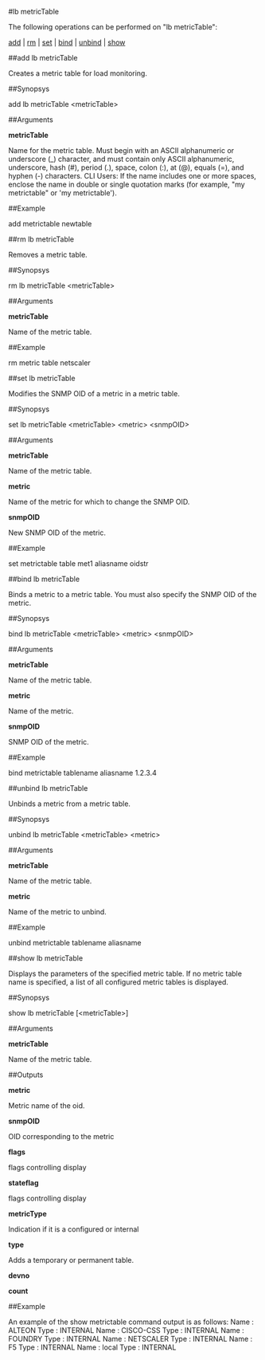 #lb metricTable

The following operations can be performed on "lb metricTable":


[add](#add-lb-metrictable) | [rm](#rm-lb-metrictable) | [set](#set-lb-metrictable) | [bind](#bind-lb-metrictable) | [unbind](#unbind-lb-metrictable) | [show](#show-lb-metrictable)

##add lb metricTable

Creates a metric table for load monitoring.


##Synopsys

add lb metricTable &lt;metricTable>


##Arguments

<b>metricTable</b>
Name for the metric table. Must begin with an ASCII alphanumeric or underscore (_) character, and must contain only ASCII alphanumeric, underscore, hash (#), period (.), space, colon (:), at (@), equals (=), and hyphen (-) characters. CLI Users: If the name includes one or more spaces, enclose the name in double or single quotation marks (for example, "my metrictable" or 'my metrictable').



##Example

add metrictable newtable

##rm lb metricTable

Removes a metric table.


##Synopsys

rm lb metricTable &lt;metricTable>


##Arguments

<b>metricTable</b>
Name of the metric table.



##Example

rm metric table netscaler

##set lb metricTable

Modifies the SNMP OID of a metric in a metric table.


##Synopsys

set lb metricTable &lt;metricTable> &lt;metric> &lt;snmpOID>


##Arguments

<b>metricTable</b>
Name of the metric table.

<b>metric</b>
Name of the metric for which to change the SNMP OID.

<b>snmpOID</b>
New SNMP OID of the metric.



##Example

set metrictable table met1 aliasname oidstr

##bind lb metricTable

Binds a metric to a metric table. You must also specify the SNMP OID of the metric.


##Synopsys

bind lb metricTable &lt;metricTable> &lt;metric> &lt;snmpOID>


##Arguments

<b>metricTable</b>
Name of the metric table.

<b>metric</b>
Name of the metric.

<b>snmpOID</b>
SNMP OID of the metric.



##Example

bind metrictable tablename aliasname 1.2.3.4

##unbind lb metricTable

Unbinds a metric from a metric table.


##Synopsys

unbind lb metricTable &lt;metricTable> &lt;metric>


##Arguments

<b>metricTable</b>
Name of the metric table.

<b>metric</b>
Name of the metric to unbind.



##Example

unbind metrictable tablename aliasname

##show lb metricTable

Displays the parameters of the specified metric table. If no metric table name is specified, a list of all configured metric tables is displayed.


##Synopsys

show lb metricTable [&lt;metricTable>]


##Arguments

<b>metricTable</b>
Name of the metric table.



##Outputs

<b>metric</b>
Metric name of the oid.

<b>snmpOID</b>
OID corresponding to the metric

<b>flags</b>
flags controlling display

<b>stateflag</b>
flags controlling display

<b>metricType</b>
Indication if it is a configured or internal

<b>type</b>
Adds a temporary or permanent table.

<b>devno</b>

<b>count</b>



##Example

An example of the show metrictable command output is as follows: Name : ALTEON Type : INTERNAL Name : CISCO-CSS Type : INTERNAL Name : FOUNDRY Type : INTERNAL Name : NETSCALER Type : INTERNAL Name : F5 Type : INTERNAL Name : local Type : INTERNAL

